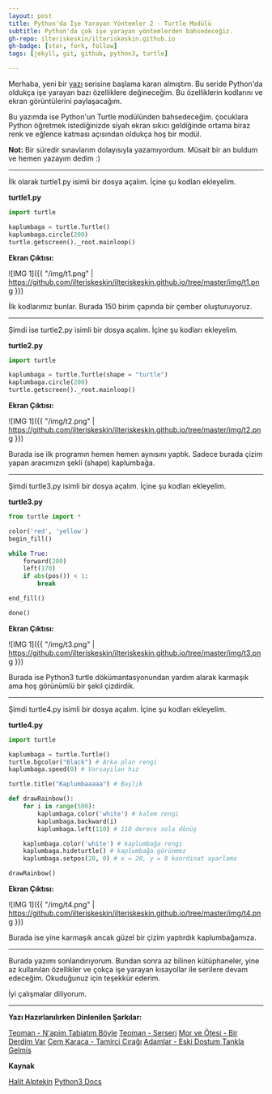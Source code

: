 ```yaml
---
layout: post
title: Python'da İşe Yarayan Yöntemler 2 - Turtle Modülü
subtitle: Python'da çok işe yarayan yöntemlerden bahsedeceğiz.
gh-repo: ilteriskeskin/ilteriskeskin.github.io
gh-badge: [star, fork, follow]
tags: [jekyll, git, github, python3, turtle]

---
```


Merhaba, yeni bir [yazı](/2018-10-28-pythonserisi1) serisine başlama kararı almıştım. Bu seride Python'da oldukça
işe yarayan bazı özelliklere değineceğim. Bu özelliklerin kodlarını ve ekran görüntülerini paylaşacağım.

Bu yazımda ise Python'un Turtle modülünden bahsedeceğim. çocuklara Python öğretmek istediğinizde siyah
ekran sıkıcı geldiğinde ortama biraz renk ve eğlence katması açısından oldukça hoş bir modül.

**Not:**
Bir süredir sınavlarım dolayısıyla yazamıyordum. Müsait bir an buldum ve hemen yazayım dedim :)

---------------------------------------

İlk olarak turtle1.py isimli bir dosya açalım. İçine şu kodları ekleyelim.

**turtle1.py**

```Python
import turtle

kaplumbaga = turtle.Turtle()
kaplumbaga.circle(200)
turtle.getscreen()._root.mainloop()

```

**Ekran Çıktısı:**

![IMG 1]({{ "/img/t1.png" | https://github.com/ilteriskeskin/ilteriskeskin.github.io/tree/master/img/t1.png }})

İlk kodlarımız bunlar. Burada 150 birim çapında bir çember oluşturuyoruz.

-------------------------------------------------

Şimdi ise turtle2.py isimli bir dosya açalım. İçine şu kodları ekleyelim.

**turtle2.py**

```Python
import turtle

kaplumbaga = turtle.Turtle(shape = "turtle")
kaplumbaga.circle(200)
turtle.getscreen()._root.mainloop()

```

**Ekran Çıktısı:**

![IMG 1]({{ "/img/t2.png" | https://github.com/ilteriskeskin/ilteriskeskin.github.io/tree/master/img/t2.png }})

Burada ise ilk programın hemen hemen aynısını yaptık. Sadece burada çizim yapan aracımızın şekli (shape)
kaplumbağa.

-------------------------------------------------

Şimdi turtle3.py isimli bir dosya açalım. İçine şu kodları ekleyelim.

**turtle3.py**

```Python
from turtle import *

color('red', 'yellow')
begin_fill()

while True:
    forward(200)
    left(170)
    if abs(pos()) < 1:
        break

end_fill()

done()

```

**Ekran Çıktısı:**

![IMG 1]({{ "/img/t3.png" | https://github.com/ilteriskeskin/ilteriskeskin.github.io/tree/master/img/t3.png }})

Burada ise Python3 turtle dökümantasyonundan yardım alarak karmaşık ama hoş görünümlü bir şekil çizdirdik.

--------------------------------------

Şimdi turtle4.py isimli bir dosya açalım. İçine şu kodları ekleyelim.

**turtle4.py**

```Python
import turtle

kaplumbaga = turtle.Turtle()
turtle.bgcolor("Black") # Arka plan rengi
kaplumbaga.speed(0) # Varsayılan hız

turtle.title("Kaplumbaaaaa") # Başlık

def drawRainbow():
    for i in range(500):
        kaplumbaga.color('white') # kalem rengi
        kaplumbaga.backward(i)
        kaplumbaga.left(110) # 110 derece sola dönüş

    kaplumbaga.color('white') # kaplumbağa rengi
    kaplumbaga.hideturtle() # kaplumbağa görünmez
    kaplumbaga.setpos(20, 0) # x = 20, y = 0 koordinat ayarlama

drawRainbow()

```

**Ekran Çıktısı:**

![IMG 1]({{ "/img/t4.png" | https://github.com/ilteriskeskin/ilteriskeskin.github.io/tree/master/img/t4.png }})

Burada ise yine karmaşık ancak güzel bir çizim yaptırdık kaplumbağamıza.

--------------------------------------

Burada yazımı sonlandırıyorum. Bundan sonra az bilinen kütüphaneler, yine az kullanılan özellikler ve çokça
işe yarayan kısayollar ile serilere devam edeceğim. Okuduğunuz için teşekkür ederim.

İyi çalışmalar diliyorum.

--------------------------------------

**Yazı Hazırlanılırken Dinlenilen Şarkılar:**

[Teoman - N'apim Tabiatım Böyle](https://www.youtube.com/watch?v=Sdw7eaCSzhg)
[Teoman - Serseri](https://www.youtube.com/watch?v=qsqeRdgySiI)
[Mor ve Ötesi - Bir Derdim Var](https://www.youtube.com/watch?v=7RW8n4iXZbA)
[Cem Karaca - Tamirci Çırağı](https://www.youtube.com/watch?v=9KkAtcPku2k)
[Adamlar - Eski Dostum Tankla Gelmiş](https://www.youtube.com/watch?v=PC78PmiYob0)

**Kaynak**

[Halit Alptekin](http://www.halitalptekin.com/python-turtle-modulu.html)
[Python3 Docs](https://docs.python.org/3/library/turtle.html)
